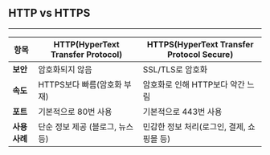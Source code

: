 ## HTTP vs HTTPS

---

| **항목** | **HTTP(HyperText Transfer Protocol)** | **HTTPS(HyperText Transfer Protocol Secure)** |
| --- | --- | --- |
| **보안** | 암호화되지 않음 | SSL/TLS로 암호화 |
| **속도** | HTTPS보다 빠름(암호화 부재) | 암호화로 인해 HTTP보다 약간 느림 |
| **포트** | 기본적으로 80번 사용 | 기본적으로 443번 사용 |
| **사용 사례** | 단순 정보 제공 (블로그, 뉴스 등) | 민감한 정보 처리(로그인, 결제, 쇼핑몰 등) |
